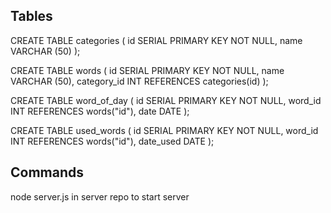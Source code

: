 ## Tables

CREATE TABLE categories (
id SERIAL PRIMARY KEY NOT NULL,
name VARCHAR (50)
);

CREATE TABLE words (
id SERIAL PRIMARY KEY NOT NULL,
name VARCHAR (50),
category_id INT REFERENCES categories(id)
);

CREATE TABLE word_of_day (
id SERIAL PRIMARY KEY NOT NULL,
word_id INT REFERENCES words("id"),
date DATE
);

CREATE TABLE used_words (
id SERIAL PRIMARY KEY NOT NULL,
word_id INT REFERENCES words("id"),
date_used DATE
);

## Commands

node server.js in server repo to start server
